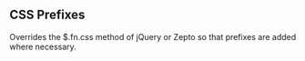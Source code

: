 ## CSS Prefixes

Overrides the $.fn.css method of jQuery or Zepto so that prefixes are added where necessary.
